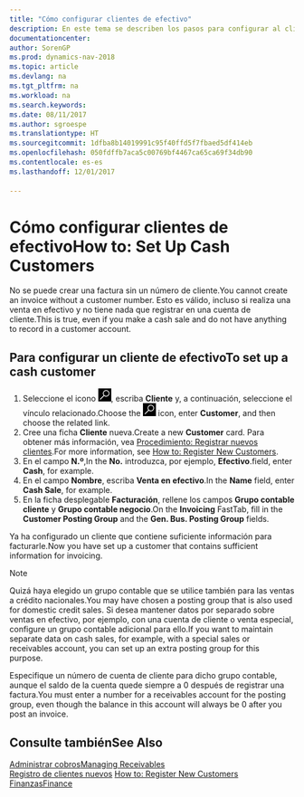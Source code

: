 ```yaml
---
title: "Cómo configurar clientes de efectivo"
description: En este tema se describen los pasos para configurar al cliente que paga en efectivo.
documentationcenter: 
author: SorenGP
ms.prod: dynamics-nav-2018
ms.topic: article
ms.devlang: na
ms.tgt_pltfrm: na
ms.workload: na
ms.search.keywords: 
ms.date: 08/11/2017
ms.author: sgroespe
ms.translationtype: HT
ms.sourcegitcommit: 1dfba8b14019991c95f40ffd5f7fbaed5df414eb
ms.openlocfilehash: 050fdffb7aca5c00769bf4467ca65ca69f34db90
ms.contentlocale: es-es
ms.lasthandoff: 12/01/2017

---
```

# <a name="how-to-set-up-cash-customers"></a><span data-ttu-id="86ebe-103">Cómo configurar clientes de efectivo</span><span class="sxs-lookup"><span data-stu-id="86ebe-103">How to: Set Up Cash Customers</span></span>
<span data-ttu-id="86ebe-104">No se puede crear una factura sin un número de cliente.</span><span class="sxs-lookup"><span data-stu-id="86ebe-104">You cannot create an invoice without a customer number.</span></span> <span data-ttu-id="86ebe-105">Esto es válido, incluso si realiza una venta en efectivo y no tiene nada que registrar en una cuenta de cliente.</span><span class="sxs-lookup"><span data-stu-id="86ebe-105">This is true, even if you make a cash sale and do not have anything to record in a customer account.</span></span>  

## <a name="to-set-up-a-cash-customer"></a><span data-ttu-id="86ebe-106">Para configurar un cliente de efectivo</span><span class="sxs-lookup"><span data-stu-id="86ebe-106">To set up a cash customer</span></span>  
1.  <span data-ttu-id="86ebe-107">Seleccione el icono ![Buscar página o informe](media/ui-search/search_small.png "icono Buscar página o informe"), escriba **Cliente** y, a continuación, seleccione el vínculo relacionado.</span><span class="sxs-lookup"><span data-stu-id="86ebe-107">Choose the ![Search for Page or Report](media/ui-search/search_small.png "Search for Page or Report icon") icon, enter **Customer**, and then choose the related link.</span></span>  
2.  <span data-ttu-id="86ebe-108">Cree una ficha **Cliente** nueva.</span><span class="sxs-lookup"><span data-stu-id="86ebe-108">Create a new **Customer** card.</span></span> <span data-ttu-id="86ebe-109">Para obtener más información, vea [Procedimiento: Registrar nuevos clientes](sales-how-register-new-customers.md).</span><span class="sxs-lookup"><span data-stu-id="86ebe-109">For more information, see [How to: Register New Customers](sales-how-register-new-customers.md).</span></span>
3.  <span data-ttu-id="86ebe-110">En el campo **N.º**,</span><span class="sxs-lookup"><span data-stu-id="86ebe-110">In the **No.**</span></span> <span data-ttu-id="86ebe-111">introduzca, por ejemplo, **Efectivo**.</span><span class="sxs-lookup"><span data-stu-id="86ebe-111">field, enter **Cash**, for example.</span></span>  
4.  <span data-ttu-id="86ebe-112">En el campo **Nombre**, escriba **Venta en efectivo**.</span><span class="sxs-lookup"><span data-stu-id="86ebe-112">In the **Name** field, enter **Cash Sale**, for example.</span></span>  
5.  <span data-ttu-id="86ebe-113">En la ficha desplegable **Facturación**, rellene los campos **Grupo contable cliente** y **Grupo contable negocio**.</span><span class="sxs-lookup"><span data-stu-id="86ebe-113">On the **Invoicing** FastTab, fill in the **Customer Posting Group** and the **Gen. Bus. Posting Group** fields.</span></span>  

 <span data-ttu-id="86ebe-114">Ya ha configurado un cliente que contiene suficiente información para facturarle.</span><span class="sxs-lookup"><span data-stu-id="86ebe-114">Now you have set up a customer that contains sufficient information for invoicing.</span></span>  

> [!NOTE]  
>  <span data-ttu-id="86ebe-115">Quizá haya elegido un grupo contable que se utilice también para las ventas a crédito nacionales.</span><span class="sxs-lookup"><span data-stu-id="86ebe-115">You may have chosen a posting group that is also used for domestic credit sales.</span></span> <span data-ttu-id="86ebe-116">Si desea mantener datos por separado sobre ventas en efectivo, por ejemplo, con una cuenta de cliente o venta especial, configure un grupo contable adicional para ello.</span><span class="sxs-lookup"><span data-stu-id="86ebe-116">If you want to maintain separate data on cash sales, for example, with a special sales or receivables account, you can set up an extra posting group for this purpose.</span></span>  
>   
>  <span data-ttu-id="86ebe-117">Especifique un número de cuenta de cliente para dicho grupo contable, aunque el saldo de la cuenta quede siempre a 0 después de registrar una factura.</span><span class="sxs-lookup"><span data-stu-id="86ebe-117">You must enter a number for a receivables account for the posting group, even though the balance in this account will always be 0 after you post an invoice.</span></span>  

## <a name="see-also"></a><span data-ttu-id="86ebe-118">Consulte también</span><span class="sxs-lookup"><span data-stu-id="86ebe-118">See Also</span></span>
[<span data-ttu-id="86ebe-119">Administrar cobros</span><span class="sxs-lookup"><span data-stu-id="86ebe-119">Managing Receivables</span></span>](receivables-manage-receivables.md)  
<span data-ttu-id="86ebe-120">[Registro de clientes nuevos](sales-how-register-new-customers.md)  </span><span class="sxs-lookup"><span data-stu-id="86ebe-120">[How to: Register New Customers](sales-how-register-new-customers.md)  </span></span>  
[<span data-ttu-id="86ebe-121">Finanzas</span><span class="sxs-lookup"><span data-stu-id="86ebe-121">Finance</span></span>](finance.md)  


